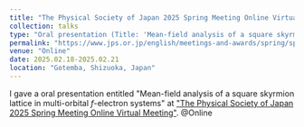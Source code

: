 ```yaml
---
title: "The Physical Society of Japan 2025 Spring Meeting Online Virtual Meeting"
collection: talks
type: "Oral presentation (Title: 'Mean-field analysis of a square skyrmion lattice in multi-orbital $f$-electron systems')"
permalink: "https://www.jps.or.jp/english/meetings-and-awards/spring/spring-meeting.html"
venue: "Online"
date: 2025.02.18-2025.02.21
location: "Gotemba, Shizuoka, Japan"
---
```


I gave a oral presentation entitled "Mean-field analysis of a square skyrmion lattice in multi-orbital $f$-electron systems" at ["The Physical Society of Japan 2025 Spring Meeting Online Virtual Meeting"](https://www.jps.or.jp/english/meetings-and-awards/spring/spring-meeting.html). @Online

